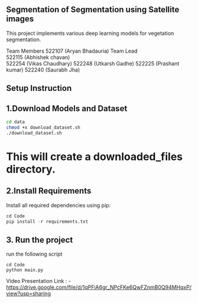 ## Segmentation of Segmentation using Satellite images
This project implements various deep learning models for vegetation segmentation.

Team Members 
522107 (Aryan Bhadauria) Team Lead <br>
522115 (Abhishek chavan)<br>
522254 (Vikas Chaudhary)
522248 (Utkarsh Gadhe)
522225 (Prashant kumar)
522240 (Saurabh Jha)

## Setup Instruction 

## 1.Download Models and Dataset
```bash
cd data
chmod +x download_dataset.sh
./download_dataset.sh
```

# This will create a downloaded_files directory.

## 2.Install Requirements

Install all required dependencies using pip:
```python
cd Code
pip install -r requirements.txt
```
## 3. Run the project
run the following script

```shell
cd Code
python main.py
```

Video Presentation Link : - https://drive.google.com/file/d/1qPFiA6gr_NPcFKe6QwFZnmB0Q94MHqxP/view?usp=sharing
